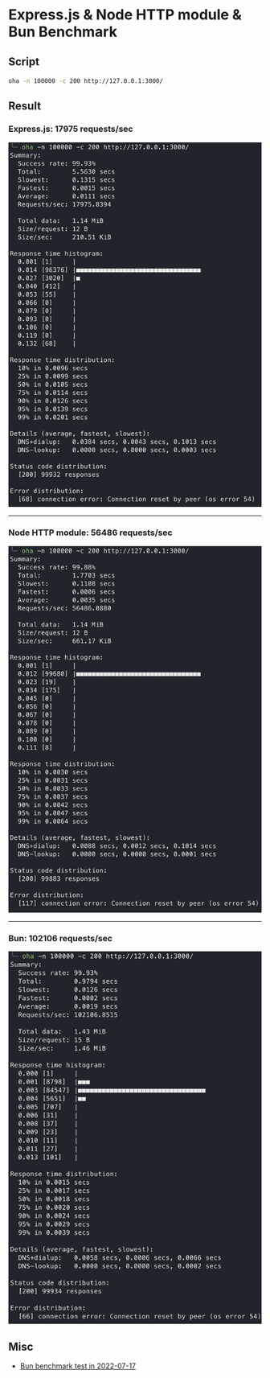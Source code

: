 # Express.js & Node HTTP module & Bun Benchmark
## Script

```sh
oha -n 100000 -c 200 http://127.0.0.1:3000/
```

## Result

### Express.js: 17975 requests/sec

![Express.js](screenshots/expressjs-oha-n-100000-c-200.png)

---

### Node HTTP module: 56486 requests/sec

![Node HTTP module](screenshots/node-http-oha-n-100000-c-200.png)

---

### Bun: 102106 requests/sec

![Bun](screenshots/bun-oha-n-100000-c-200.png)

## Misc

- [Bun benchmark test in 2022-07-17](https://github.com/shrekuu/try-bun-2022)

